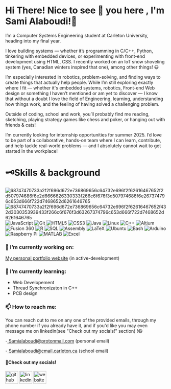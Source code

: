 # Hi There! Nice to see 👀 you here , I'm Sami Alaboudi!👋
I’m a Computer Systems Engineering student at Carleton University, heading into my final year.

I love building systems — whether it’s programming in C/C++, Python, tinkering with embedded devices, or experimenting with front-end development using HTML, CSS. I recently worked on an IoT snow shoveling system (yes, Canadian winters inspired that one), among other things! 😃 

I’m especially interested in robotics, problem-solving, and finding ways to create things that actually help people. While I’m still exploring exactly where I fit — whether it's embedded systems, robotics, Front-end Web design or something I haven’t mentioned or am yet to discover — I know that without a doubt I love the field of Engineering, learning, understanding how things work, and the feeling of having solved a challenging problem.

Outside of coding, school and work, you’ll probably find me reading, sketching, playing strategy games like chess and poker, or hanging out with friends & cats!

I’m currently looking for internship opportunities for summer 2025. I’d love to be part of a collaborative, hands-on team where I can learn, contribute, and help tackle real-world problems — and I absolutely cannot wait to get started in the workplace!


# 🗝️Skills & background
![68747470733a2f2f696d672e736869656c64732e696f2f62616467652f2d507974686f6e2d6666626330333f266c6f676f3d507974686f6e267374796c653d666f722d7468652d6261646765](https://github.com/Sami-Alaboudi/Sami-Alaboudi/assets/80726173/a2da2941-254d-44e6-ba16-67b5339ed0a6)
![68747470733a2f2f696d672e736869656c64732e696f2f62616467652f432d3030353939433f266c6f676f3d63267374796c653d666f722d7468652d6261646765](https://github.com/Sami-Alaboudi/Sami-Alaboudi/assets/80726173/567d292e-3960-4010-8403-9c5378e7f072) ![JavaScript](https://img.shields.io/badge/JavaScript-F7DF1E?style=for-the-badge&logo=javascript&logoColor=black) ![Git](https://img.shields.io/badge/Git-F05032?style=for-the-badge&logo=git&logoColor=white) ![HTML5](https://img.shields.io/badge/HTML5-E34F26?style=for-the-badge&logo=html5&logoColor=white)
![CSS3](https://img.shields.io/badge/CSS3-1572B6?style=for-the-badge&logo=css3&logoColor=white) ![Java](https://img.shields.io/badge/Java-007396?style=for-the-badge&logo=java&logoColor=white)
![Linux](https://img.shields.io/badge/Linux-FCC624?style=for-the-badge&logo=linux&logoColor=black)
![C++](https://img.shields.io/badge/C++-00599C?style=for-the-badge&logo=cplusplus&logoColor=white)
![Altium](https://img.shields.io/badge/Altium_Designer-1D1D1B?style=for-the-badge&logo=altium&logoColor=white)
![Fusion 360](https://img.shields.io/badge/Fusion_360-FF6A00?style=for-the-badge&logo=fusion360&logoColor=white)
![R](https://img.shields.io/badge/R-276DC3?style=for-the-badge&logo=r&logoColor=white)
![SQL](https://img.shields.io/badge/SQL-4479A1?style=for-the-badge&logo=mysql&logoColor=white)
![Assembly](https://img.shields.io/badge/Assembly-6E4C57?style=for-the-badge&logo=assemblyscript&logoColor=white)
![LaTeX](https://img.shields.io/badge/LaTeX-008080?style=for-the-badge&logo=latex&logoColor=white)
![Ubuntu](https://img.shields.io/badge/Ubuntu-E95420?style=for-the-badge&logo=ubuntu&logoColor=white)
![Bash](https://img.shields.io/badge/Bash-4EAA25?style=for-the-badge&logo=gnu-bash&logoColor=white)
![Arduino](https://img.shields.io/badge/Arduino-00979D?style=for-the-badge&logo=arduino&logoColor=white)
![Raspberry Pi](https://img.shields.io/badge/Raspberry_Pi-A22846?style=for-the-badge&logo=raspberrypi&logoColor=white)
![MATLAB](https://img.shields.io/badge/MATLAB-0076A8?style=for-the-badge&logo=matlab&logoColor=white)
![Excel](https://img.shields.io/badge/Excel-217346?style=for-the-badge&logo=microsoft-excel&logoColor=white)





### 🔭 I’m currently working on:
[My personal portfolio website](https://sami-alaboudi.github.io/) (in active-development)

### 🌱 I’m currently learning:
- Web Developement
- Thread Synchronizaton in C++
- PCB design

<!-- -Javascript -->
### 📫 How to reach me: 
You can reach out to me on any one of the provided emails, through my phone number if you already have it, and if you'd like you may even message me on linkedin(see "Check out my socials!" section) !😃 


-<a href = "mailto:samialaboudi@protonmail.com"> Samialaboudi@protonmail.com (personal email) </a>

-<a href = "mailto:samialaboudi@cmail.carleton.ca"> Samialaboudi@cmail.carleton.ca (school email) </a>

#### 🔗Check out my socials!

[<img src='https://cdn.jsdelivr.net/npm/simple-icons@3.0.1/icons/github.svg' alt='github' height='40'>](https://github.com/Sami-Alaboudi)  [<img src='https://cdn.jsdelivr.net/npm/simple-icons@3.0.1/icons/linkedin.svg' alt='linkedin' height='40'>](https://www.linkedin.com/in/www.linkedin.com/in/sami-alaboudi/)  [<img src='https://cdn.jsdelivr.net/npm/simple-icons@3.0.1/icons/icloud.svg' alt='website' height='40'>](https://sami-alaboudi.github.io/)  



<!--##### Other interests or interests id like to one day pursue:-->





<!--
**Sami-Alaboudi/Sami-Alaboudi** is a ✨ _special_ ✨ repository because its `README.md` (this file) appears on your GitHub profile.

Here are some ideas to get you started:

- 🔭 I’m currently working on ...
- 🌱 I’m currently learning ...
- 👯 I’m looking to collaborate on ...
- 🤔 I’m looking for help with ...
- 💬 Ask me about ...
- 📫 How to reach me: ...
- 😄 Pronouns: ...
- ⚡ Fun fact: ...
-->
